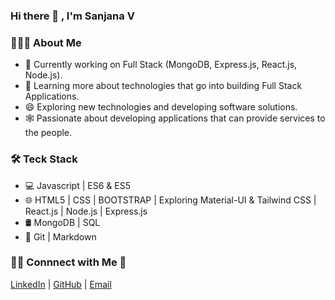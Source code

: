 ### Hi there 👋 , I'm Sanjana V

<!--
**sanjana19991118/sanjana19991118** is a ✨ _special_ ✨ repository because its `README.md` (this file) appears on your GitHub profile.

Here are some ideas to get you started:

- 🔭 I’m currently working on ...
- 🌱 I’m currently learning ...
- 👯 I’m looking to collaborate on ...
- 🤔 I’m looking for help with ...
- 💬 Ask me about ...
- 📫 How to reach me: ...
- 😄 Pronouns: ...
- ⚡ Fun fact: ...
-->
###  👨🏻‍💻 About Me 

- 🔭 Currently working on Full Stack (MongoDB, Express.js, React.js, Node.js).
- 🌱 Learning more about technologies that go into building Full Stack Applications.
- 😄 Exploring new technologies and developing software solutions.
- 🕸️ Passionate about developing applications that can provide services to the people.


###  🛠 Teck Stack 
-  💻 Javascript | ES6 & ES5
-  🌐 HTML5 | CSS | BOOTSTRAP | Exploring Material-UI & Tailwind CSS | React.js | Node.js | Express.js
-  🛢  MongoDB | SQL 
-  🔧  Git | Markdown

### 🤝🏻 Connnect with Me 🔗


[LinkedIn](https://www.linkedin.com/in/sanjana-v-9857641a8) |
[GitHub](https://github.com/sanjana19991118) |
[Email](sanjanav1899@gmail.com)
